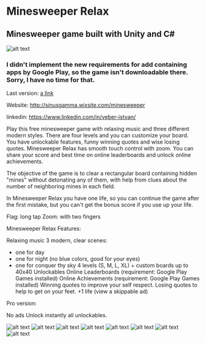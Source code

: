 # Minesweeper Relax

## Minesweeper game built with Unity and C#

![alt text](https://github.com/sinusgamma/MineSweeper-Relax-Android/blob/master/images/minesweeper-scenes.jpg)

### I didn't implement the new requirements for add containing apps by Google Play, so the game isn't downloadable there. Sorry, I have no time for that.

Last version: [a link](https://github.com/sinusgamma/MineSweeper-Relax-Android/blob/master/ms_relax17.apk)

Website: http://sinusgamma.wixsite.com/minesweeper

linkedin: https://www.linkedin.com/in/veber-istvan/

Play this free minesweeper game with relaxing music and three different modern styles. There are four levels and you can customize your board. You have unlockable features, funny winning quotes and wise losing quotes. Minesweeper Relax has smooth touch control with zoom. You can share your score and best time on online leaderboards and unlock online achievements.

The objective of the game is to clear a rectangular board containing hidden "mines" without detonating any of them, with help from clues about the number of neighboring mines in each field.

In Minesweeper Relax you have one life, so you can continue the game after the first mistake, but you can't get the bonus score if you use up your life.

Flag: long tap
Zoom: with two fingers

Minesweeper Relax Features:

Relaxing music
3 modern, clear scenes:
- one for day
- one for night (no blue colors, good for your eyes)
- one for conquer thy sky
4 levels (S, M, L, XL) + custom boards up to 40x40
Unlockables
Online Leaderboards (requirement: Google Play Games installed)
Online Achievements (requirement: Google Play Games installed)
Winning quotes to improve your self respect.
Losing quotes to help to get on your feet.
+1 life (view a skippable ad)

Pro version:

No ads
Unlock instantly all unlockables.

![alt text](https://github.com/sinusgamma/MineSweeper-Relax-Android/blob/master/images/Top%20View.png)
![alt text](https://github.com/sinusgamma/MineSweeper-Relax-Android/blob/master/images/minesweeper-tablet.jpg)
![alt text](https://github.com/sinusgamma/MineSweeper-Relax-Android/blob/master/images/minesweeper-custom-levels.jpg)
![alt text](https://github.com/sinusgamma/MineSweeper-Relax-Android/blob/master/images/minesweeper-free-time.jpg)
![alt text](https://github.com/sinusgamma/MineSweeper-Relax-Android/blob/master/images/minesweeper-morocco.jpg)
![alt text](https://github.com/sinusgamma/MineSweeper-Relax-Android/blob/master/images/minesweeper-leaderboards.jpg)
![alt text](https://github.com/sinusgamma/MineSweeper-Relax-Android/blob/master/images/minesweeper-relax.jpg)
![alt text](https://github.com/sinusgamma/MineSweeper-Relax-Android/blob/master/images/minesweeper_play.jpg)